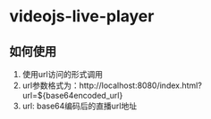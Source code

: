 # videojs-live-player
## 如何使用
1. 使用url访问的形式调用
2. url参数格式为：http://localhost:8080/index.html?url=${base64encoded_url}
3. url: base64编码后的直播url地址

